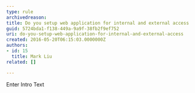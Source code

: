 ```yaml
---
type: rule
archivedreason: 
title: Do you setup web application for internal and external access
guid: 5724bda1-f138-449a-9a9f-38fb2f9ef752
uri: do-you-setup-web-application-for-internal-and-external-access
created: 2016-05-20T06:15:03.0000000Z
authors:
- id: 15
  title: Mark Liu
related: []

---
```



Enter Intro Text
<br><excerpt class='endintro'></excerpt><br>



